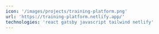 ```yaml
---
icon: '/images/projects/training-platform.png'
url: 'https://training-platform.netlify.app/'
technologies: 'react gatsby javascript tailwind netlify'
---
```

